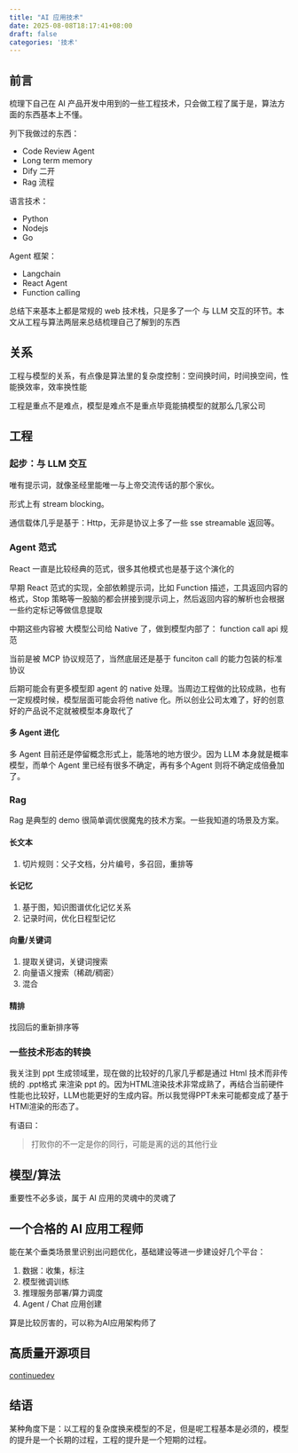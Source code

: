 ```yaml
---
title: "AI 应用技术"
date: 2025-08-08T18:17:41+08:00
draft: false
categories: '技术'
---
```


## 前言
梳理下自己在 AI 产品开发中用到的一些工程技术，只会做工程了属于是，算法方面的东西基本上不懂。

列下我做过的东西：
* Code Review Agent
* Long term memory
* Dify 二开
* Rag 流程

语言技术：
* Python
* Nodejs
* Go

Agent 框架：
* Langchain
* React Agent
* Function calling

总结下来基本上都是常规的 web 技术栈，只是多了一个 与 LLM 交互的环节。本文从工程与算法两层来总结梳理自己了解到的东西


## 关系
工程与模型的关系，有点像是算法里的复杂度控制：空间换时间，时间换空间，性能换效率，效率换性能

工程是重点不是难点，模型是难点不是重点毕竟能搞模型的就那么几家公司

## 工程
### 起步：与 LLM 交互
唯有提示词，就像圣经里能唯一与上帝交流传话的那个家伙。

形式上有 stream blocking。

通信载体几乎是基于：Http，无非是协议上多了一些 sse streamable 返回等。

### Agent 范式
React 一直是比较经典的范式，很多其他模式也是基于这个演化的

早期 React 范式的实现，全部依赖提示词，比如 Function 描述，工具返回内容的格式，Stop 策略等一股脑的都会拼接到提示词上，然后返回内容的解析也会根据一些约定标记等做信息提取

中期这些内容被 大模型公司给 Native 了，做到模型内部了： function call api 规范

当前是被 MCP 协议规范了，当然底层还是基于 funciton call 的能力包装的标准协议

后期可能会有更多模型即 agent 的 native 处理。当周边工程做的比较成熟，也有一定规模时候，模型层面可能会将他 native 化。所以创业公司太难了，好的创意好的产品说不定就被模型本身取代了

#### 多 Agent 进化
多 Agent 目前还是停留概念形式上，能落地的地方很少。因为 LLM 本身就是概率模型，而单个 Agent 里已经有很多不确定，再有多个Agent 则将不确定成倍叠加了。

### Rag
Rag 是典型的 demo 很简单调优很魔鬼的技术方案。一些我知道的场景及方案。
#### 长文本
1. 切片规则：父子文档，分片编号，多召回，重排等
#### 长记忆
1. 基于图，知识图谱优化记忆关系
2. 记录时间，优化日程型记忆

#### 向量/关键词
1. 提取关键词，关键词搜索
2. 向量语义搜索（稀疏/稠密）
3. 混合

#### 精排
找回后的重新排序等


### 一些技术形态的转换
我关注到 ppt 生成领域里，现在做的比较好的几家几乎都是通过 Html 技术而非传统的 .ppt格式 来渲染 ppt 的。因为HTML渲染技术非常成熟了，再结合当前硬件性能也比较好，LLM也能更好的生成内容。所以我觉得PPT未来可能都变成了基于HTMl渲染的形态了。

有语曰：
> 打败你的不一定是你的同行，可能是离的远的其他行业

## 模型/算法
重要性不必多谈，属于 AI 应用的灵魂中的灵魂了

## 一个合格的 AI 应用工程师
能在某个垂类场景里识别出问题优化，基础建设等进一步建设好几个平台：
1. 数据：收集，标注
2. 模型微调训练
3. 推理服务部署/算力调度
4. Agent / Chat 应用创建

算是比较厉害的，可以称为AI应用架构师了

## 高质量开源项目
[continuedev](https://github.com/continuedev/continue)

## 结语

某种角度下是：以工程的复杂度换来模型的不足，但是呢工程基本是必须的，模型的提升是一个长期的过程，工程的提升是一个短期的过程。
